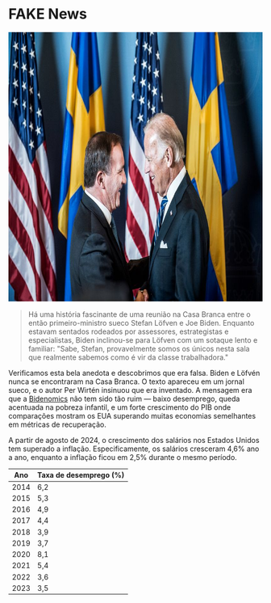 # FAKE News

<img src="bidenlofven.jpg" id="selectedimage" class="img-fluid mb-2 d-block" width="800" height="533" alt="Joe Biden se encontrando com o primeiro-ministro sueco Stefan Löfvén" />

<blockquote>
Há uma história fascinante de uma reunião na Casa Branca entre o então primeiro-ministro sueco Stefan Löfven e Joe Biden. Enquanto estavam sentados rodeados por assessores, estrategistas e especialistas, Biden inclinou-se para Löfven com um sotaque lento e familiar: "Sabe, Stefan, provavelmente somos os únicos nesta sala que realmente sabemos como é vir da classe trabalhadora."
</blockquote>

Verificamos esta bela anedota e descobrimos que era falsa. Biden e Löfvén nunca se encontraram na Casa Branca.
O texto apareceu em um jornal sueco, e o autor Per Wirtén insinuou que era inventado. A mensagem era
que a [Bidenomics](https://en.wikipedia.org/wiki/Economic_policy_of_the_Joe_Biden_administration) não tem sido 
tão ruim &mdash; baixo desemprego, queda acentuada na pobreza infantil,
e um forte crescimento do PIB onde comparações mostram os EUA superando muitas economias semelhantes em métricas de recuperação.

A partir de agosto de 2024, o crescimento dos salários nos Estados Unidos tem superado a inflação. Especificamente,
os salários cresceram 4,6% ano a ano, enquanto a inflação ficou em 2,5% durante o mesmo período.

<div class="table-responsive">
  <table class="table table-bordered">
    <thead>
      <tr>
        <th>Ano</th>
        <th>Taxa de desemprego (%)</th>
      </tr>
    </thead>
    <tbody>
      <tr><td>2014</td><td>6,2</td></tr>
      <tr><td>2015</td><td>5,3</td></tr>
      <tr><td>2016</td><td>4,9</td></tr>
      <tr><td>2017</td><td>4,4</td></tr>
      <tr><td>2018</td><td>3,9</td></tr>
      <tr><td>2019</td><td>3,7</td></tr>
      <tr><td>2020</td><td>8,1</td></tr>
      <tr><td>2021</td><td>5,4</td></tr>
      <tr><td>2022</td><td>3,6</td></tr>
      <tr><td>2023</td><td>3,5</td></tr>
    </tbody>
  </table>
</div>
